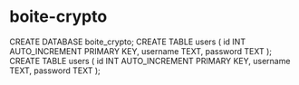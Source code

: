 # boite-crypto
CREATE DATABASE boite_crypto;
CREATE TABLE users (
    id INT AUTO_INCREMENT PRIMARY KEY,
    username TEXT,
    password TEXT
);
CREATE TABLE users (
    id INT AUTO_INCREMENT PRIMARY KEY,
    username TEXT,
    password TEXT
);
